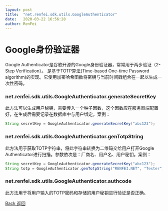 ```yaml
---
layout: post
title:  "net.renfei.sdk.utils.GoogleAuthenticator"
date:   2020-03-22 16:56:28
author: RenFei
---
```


# Google身份验证器
Google Authenticator是谷歌开源的Google身份验证器，常常用于两步验证（2-Step Verification）。
是基于TOTP算法(Time-based One-time Password algorithm)的实现。它使用加密哈希函数将密钥与当前时间戳组合在一起以生成一次性密码。 

### net.renfei.sdk.utils.GoogleAuthenticator.generateSecretKey
此方法可以生成用户秘钥，需要传入一个种子因数，这个因数应在服务器端配置好，在生成后需要记录在数据库中与用户绑定。案例：
```java
String secretKey = GoogleAuthenticator.generateSecretKey("abc123");
```
### net.renfei.sdk.utils.GoogleAuthenticator.genTotpString
此方法用于获取TOTP字符串，将此字符串转换为二维码交给用户打开Google Authenticator进行扫描。参数依次是：厂商名、用户名、用户秘钥。案例：
```java
String secretKey = GoogleAuthenticator.generateSecretKey("abc123");
String totp = GoogleAuthenticator.genTotpString("RENFEI.NET", "Tester", secretKey);
```
### net.renfei.sdk.utils.GoogleAuthenticator.authcode
此方法用于将用户输入的TOTP密码和存储的用户秘钥进行验证是否正确。

<a href="/">Back 返回</a>